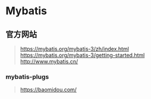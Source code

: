 # Mybatis

## 官方网站

> <https://mybatis.org/mybatis-3/zh/index.html>
> <https://mybatis.org/mybatis-3/getting-started.html>
> <http://www.mybatis.cn/>

### mybatis-plugs

> <https://baomidou.com/>

